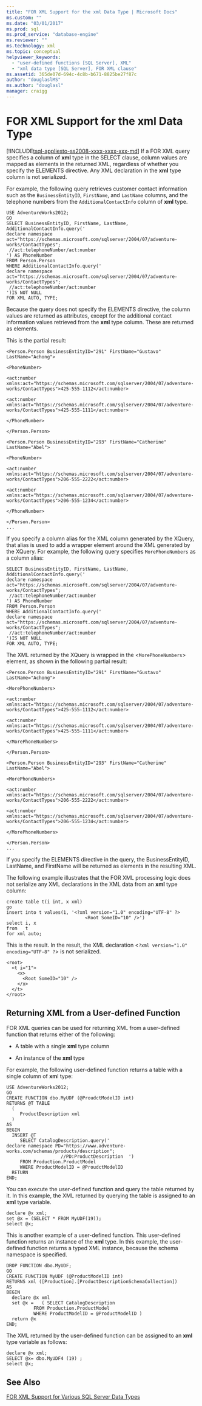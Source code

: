 ```yaml
---
title: "FOR XML Support for the xml Data Type | Microsoft Docs"
ms.custom: ""
ms.date: "03/01/2017"
ms.prod: sql
ms.prod_service: "database-engine"
ms.reviewer: ""
ms.technology: xml
ms.topic: conceptual
helpviewer_keywords: 
  - "user-defined functions [SQL Server], XML"
  - "xml data type [SQL Server], FOR XML clause"
ms.assetid: 365de07d-694c-4c8b-b671-8825be27f87c
author: "douglaslMS"
ms.author: "douglasl"
manager: craigg
---
```

# FOR XML Support for the xml Data Type
[!INCLUDE[tsql-appliesto-ss2008-xxxx-xxxx-xxx-md](../../includes/tsql-appliesto-ss2008-xxxx-xxxx-xxx-md.md)]
  If a FOR XML query specifies a column of **xml** type in the SELECT clause, column values are mapped as elements in the returned XML, regardless of whether you specify the ELEMENTS directive. Any XML declaration in the **xml** type column is not serialized.  
  
 For example, the following query retrieves customer contact information such as the `BusinessEntityID`, `FirstName`, and `LastName` columns, and the telephone numbers from the `AdditionalContactInfo` column of **xml** type.  
  
```  
USE AdventureWorks2012;  
GO  
SELECT BusinessEntityID, FirstName, LastName, AdditionalContactInfo.query('  
declare namespace act="https://schemas.microsoft.com/sqlserver/2004/07/adventure-works/ContactTypes";  
 //act:telephoneNumber/act:number  
') AS PhoneNumber  
FROM Person.Person  
WHERE AdditionalContactInfo.query('  
declare namespace act="https://schemas.microsoft.com/sqlserver/2004/07/adventure-works/ContactTypes";  
 //act:telephoneNumber/act:number  
')IS NOT NULL  
FOR XML AUTO, TYPE;  
```  
  
 Because the query does not specify the ELEMENTS directive, the column values are returned as attributes, except for the additional contact information values retrieved from the **xml** type column. These are returned as elements.  
  
 This is the partial result:  
  
 `<Person.Person BusinessEntityID="291" FirstName="Gustavo" LastName="Achong">`  
  
 `<PhoneNumber>`  
  
 `<act:number xmlns:act="https://schemas.microsoft.com/sqlserver/2004/07/adventure-works/ContactTypes">425-555-1112</act:number>`  
  
 `<act:number xmlns:act="https://schemas.microsoft.com/sqlserver/2004/07/adventure-works/ContactTypes">425-555-1111</act:number>`  
  
 `</PhoneNumber>`  
  
 `</Person.Person>`  
  
 `<Person.Person BusinessEntityID="293" FirstName="Catherine" LastName="Abel">`  
  
 `<PhoneNumber>`  
  
 `<act:number xmlns:act="https://schemas.microsoft.com/sqlserver/2004/07/adventure-works/ContactTypes">206-555-2222</act:number>`  
  
 `<act:number xmlns:act="https://schemas.microsoft.com/sqlserver/2004/07/adventure-works/ContactTypes">206-555-1234</act:number>`  
  
 `</PhoneNumber>`  
  
```  
</Person.Person>  
...  
```  
  
 If you specify a column alias for the XML column generated by the XQuery, that alias is used to add a wrapper element around the XML generated by the XQuery. For example, the following query specifies `MorePhoneNumbers` as a column alias:  
  
```  
SELECT BusinessEntityID, FirstName, LastName, AdditionalContactInfo.query('  
declare namespace act="https://schemas.microsoft.com/sqlserver/2004/07/adventure-works/ContactTypes";  
 //act:telephoneNumber/act:number  
') AS PhoneNumber  
FROM Person.Person  
WHERE AdditionalContactInfo.query('  
declare namespace act="https://schemas.microsoft.com/sqlserver/2004/07/adventure-works/ContactTypes";  
 //act:telephoneNumber/act:number  
')IS NOT NULL  
FOR XML AUTO, TYPE;  
```  
  
 The XML returned by the XQuery is wrapped in the <`MorePhoneNumbers`> element, as shown in the following partial result:  
  
 `<Person.Person BusinessEntityID="291" FirstName="Gustavo" LastName="Achong">`  
  
 `<MorePhoneNumbers>`  
  
 `<act:number xmlns:act="https://schemas.microsoft.com/sqlserver/2004/07/adventure-works/ContactTypes">425-555-1112</act:number>`  
  
 `<act:number xmlns:act="https://schemas.microsoft.com/sqlserver/2004/07/adventure-works/ContactTypes">425-555-1111</act:number>`  
  
 `</MorePhoneNumbers>`  
  
 `</Person.Person>`  
  
 `<Person.Person BusinessEntityID="293" FirstName="Catherine" LastName="Abel">`  
  
 `<MorePhoneNumbers>`  
  
 `<act:number xmlns:act="https://schemas.microsoft.com/sqlserver/2004/07/adventure-works/ContactTypes">206-555-2222</act:number>`  
  
 `<act:number xmlns:act="https://schemas.microsoft.com/sqlserver/2004/07/adventure-works/ContactTypes">206-555-1234</act:number>`  
  
 `</MorePhoneNumbers>`  
  
```  
</Person.Person>  
...  
```  
  
 If you specify the ELEMENTS directive in the query, the BusinessEntityID, LastName, and FirstName will be returned as elements in the resulting XML.  
  
 The following example illustrates that the FOR XML processing logic does not serialize any XML declarations in the XML data from an **xml** type column:  
  
```  
create table t(i int, x xml)  
go  
insert into t values(1, '<?xml version="1.0" encoding="UTF-8" ?>  
                             <Root SomeID="10" />')  
select i, x  
from   t  
for xml auto;  
```  
  
 This is the result. In the result, the XML declaration <`?xml version="1.0" encoding="UTF-8" ?`> is not serialized.  
  
```  
<root>  
  <t i="1">  
    <x>  
      <Root SomeID="10" />  
    </x>  
  </t>  
</root>  
```  
  
## Returning XML from a User-defined Function  
 FOR XML queries can be used for returning XML from a user-defined function that returns either of the following:  
  
-   A table with a single **xml** type column  
  
-   An instance of the **xml** type  
  
 For example, the following user-defined function returns a table with a single column of **xm**l type:  
  
```  
USE AdventureWorks2012;  
GO  
CREATE FUNCTION dbo.MyUDF (@ProudctModelID int)  
RETURNS @T TABLE  
  (  
     ProductDescription xml  
  )  
AS  
BEGIN  
  INSERT @T  
     SELECT CatalogDescription.query('  
declare namespace PD="https://www.adventure-works.com/schemas/products/description";  
                    //PD:ProductDescription  ')  
     FROM Production.ProductModel  
     WHERE ProductModelID = @ProudctModelID  
  RETURN  
END;  
```  
  
 You can execute the user-defined function and query the table returned by it. In this example, the XML returned by querying the table is assigned to an **xml** type variable.  
  
```  
declare @x xml;  
set @x = (SELECT * FROM MyUDF(19));  
select @x;  
```  
  
 This is another example of a user-defined function. This user-defined function returns an instance of the **xml** type. In this example, the user-defined function returns a typed XML instance, because the schema namespace is specified.  
  
```  
DROP FUNCTION dbo.MyUDF;  
GO  
CREATE FUNCTION MyUDF (@ProductModelID int)   
RETURNS xml ([Production].[ProductDescriptionSchemaCollection])  
AS  
BEGIN  
  declare @x xml  
  set @x =   ( SELECT CatalogDescription  
          FROM Production.ProductModel  
          WHERE ProductModelID = @ProductModelID )  
  return @x  
END;  
```  
  
 The XML returned by the user-defined function can be assigned to an **xml** type variable as follows:  
  
```  
declare @x xml;  
SELECT @x= dbo.MyUDF4 (19) ;  
select @x;  
```  
  
## See Also  
 [FOR XML Support for Various SQL Server Data Types](../../relational-databases/xml/for-xml-support-for-various-sql-server-data-types.md)  
  
  
